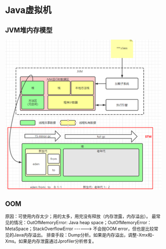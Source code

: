 # Java虚拟机

## JVM堆内存模型

![JVM堆内存模型图](assets/KpWqlW.png)

## OOM

原因：可使用内存太少；用的太多，用完没有释放（内存泄露，内存溢出）。
最常见的情况：OutOfMemoryError: Java heap space；OutOfMemoryError：MetaSpace；StackOverflowError ------> 不会抛OOM error，但也是比较常见的Java内存溢出。
排查手段：Dump分析。如果是内存溢出，调整-Xmx和-Xms。如果是内存泄露通过Jprofiler分析修复。
